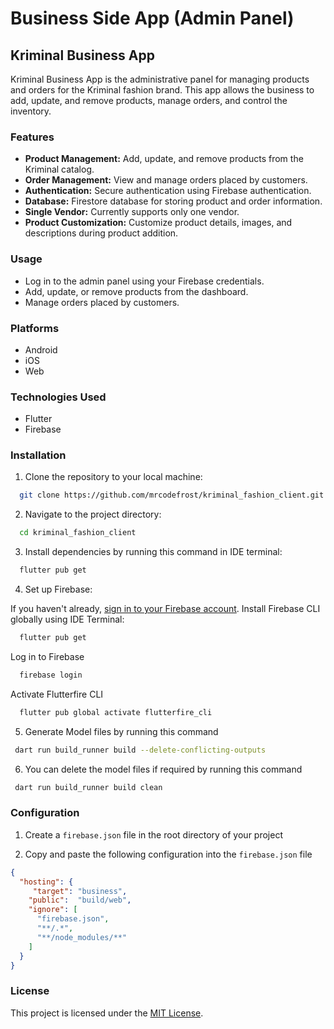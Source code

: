 # Business Side App (Admin Panel)

## Kriminal Business App

Kriminal Business App is the administrative panel for managing products and orders for the Kriminal fashion brand. This app allows the business to add, update, and remove products, manage orders, and control the inventory.

### Features

- **Product Management:** Add, update, and remove products from the Kriminal catalog.
- **Order Management:** View and manage orders placed by customers.
- **Authentication:** Secure authentication using Firebase authentication.
- **Database:** Firestore database for storing product and order information.
- **Single Vendor:** Currently supports only one vendor.
- **Product Customization:** Customize product details, images, and descriptions during product addition.

### Usage
- Log in to the admin panel using your Firebase credentials.
- Add, update, or remove products from the dashboard.
- Manage orders placed by customers.

### Platforms

- Android
- iOS
- Web

### Technologies Used

- Flutter
- Firebase

### Installation

1. Clone the repository to your local machine:

 ```bash
   git clone https://github.com/mrcodefrost/kriminal_fashion_client.git
 ```

2. Navigate to the project directory:

 ```bash
   cd kriminal_fashion_client
 ```

3. Install dependencies by running this command in IDE terminal:

 ```bash
   flutter pub get
 ```

4. Set up Firebase:

If you haven't already, [sign in to your Firebase account](https://firebase.google.com/docs/web/setup).
Install Firebase CLI globally using IDE Terminal:
 ```bash
   flutter pub get
 ```
Log in to Firebase
 ```bash
   firebase login
 ```

Activate Flutterfire CLI
 ```bash
   flutter pub global activate flutterfire_cli
 ```

5. Generate Model files by running this command

 ```bash
  dart run build_runner build --delete-conflicting-outputs
 ```

6. You can delete the model files if required by running this command

 ```bash
  dart run build_runner build clean
 ```

### Configuration

1. Create a `firebase.json` file in the root directory of your project

2. Copy and paste the following configuration into the `firebase.json` file

```json
{
  "hosting": {
     "target": "business",
    "public":  "build/web",
    "ignore": [
      "firebase.json",
      "**/.*",
      "**/node_modules/**"
    ]
  }
}
```

### License

This project is licensed under the [MIT License](https://opensource.org/licenses/MIT).